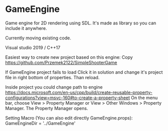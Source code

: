 # GameEngine

Game engine for 2D rendering using SDL.
It's made as library so you can include it anywhere.

Currently moving existing code.

Visual studio 2019 / C++17

Easiest way to create new project based on this engine:
Copy https://github.com/Przemek2122/SimpleShooterGame

If GameEngine project fails to load Click it in solution and change it's project file in right bottom of properties. Than reload.

Inside project you could change path to engine 
https://docs.microsoft.com/en-us/cpp/build/create-reusable-property-configurations?view=msvc-160#to-create-a-property-sheet
On the menu bar, choose View > Property Manager or View > Other Windows > Property Manager. The Property Manager opens.

Setting Macro (You can also edit directly GameEngine.props):
GameEngineDir = '../GameEngine'
